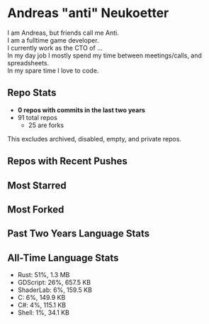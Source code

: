 
# Andreas "anti" Neukoetter

I am Andreas, but friends call me Anti.  
I am a fulltime game developer.  
I currently work as the CTO of ...  
In my day job I mostly spend my time between meetings/calls, and spreadsheets.  
In my spare time I love to code.  

## Repo Stats
- **0 repos with commits in the last two years**
- 91 total repos
  - 25 are forks

This excludes archived, disabled, empty, and private repos.

## Repos with Recent Pushes


## Most Starred


## Most Forked


## Past Two Years Language Stats


## All-Time Language Stats
- Rust: 51%, 1.3 MB
- GDScript: 26%, 657.5 KB
- ShaderLab: 6%, 159.5 KB
- C: 6%, 149.9 KB
- C#: 4%, 115.1 KB
- Shell: 1%, 34.1 KB

